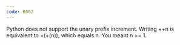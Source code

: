 ```yaml
---
code: B002
---
```


Python does not support the unary prefix increment. Writing ++n is equivalent to +(+(n)), which equals n. You meant n += 1.